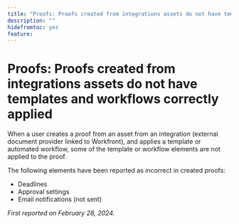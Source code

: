 ```yaml
---
title: "Proofs: Proofs created from integrations assets do not have templates and workflows correctly applied"
description: ""
hidefromtoc: yes
feature: 
---
```


# Proofs: Proofs created from integrations assets do not have templates and workflows correctly applied

When a user creates a proof from an asset from an integration (external document provider linked to Workfront), and applies a template or automated workflow, some of the template or workflow elements are not applied to the proof.

The following elements have been reported as incorrect in created proofs:

* Deadlines
* Approval settings
* Email notifications (not sent)

_First reported on February 28, 2024._
